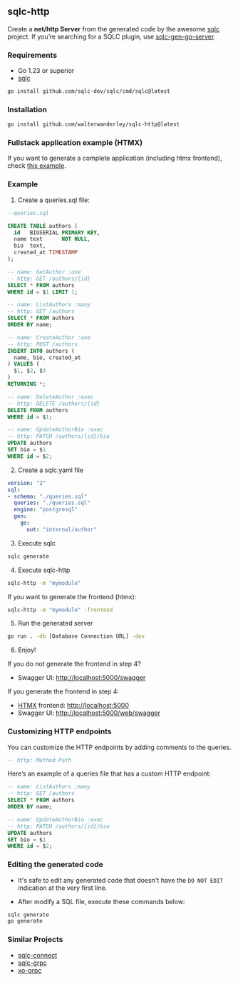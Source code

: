 ## sqlc-http

Create a **net/http Server** from the generated code by the awesome [sqlc](https://sqlc.dev/) project. If you’re searching for a SQLC plugin, use [sqlc-gen-go-server](https://github.com/walterwanderley/sqlc-gen-go-server/).

### Requirements

- Go 1.23 or superior
- [sqlc](https://sqlc.dev/)

```sh
go install github.com/sqlc-dev/sqlc/cmd/sqlc@latest
```

### Installation

```sh
go install github.com/walterwanderley/sqlc-http@latest
```

### Fullstack application example (HTMX)

If you want to generate a complete application (including htmx frontend), check [this example](https://github.com/walterwanderley/sqlc-http/blob/main/_examples/authors/sqlite-frontend/README.md).

### Example

1. Create a queries.sql file:

```sql
--queries.sql

CREATE TABLE authors (
  id   BIGSERIAL PRIMARY KEY,
  name text      NOT NULL,
  bio  text,
  created_at TIMESTAMP
);

-- name: GetAuthor :one
-- http: GET /authors/{id}
SELECT * FROM authors
WHERE id = $1 LIMIT 1;

-- name: ListAuthors :many
-- http: GET /authors
SELECT * FROM authors
ORDER BY name;

-- name: CreateAuthor :one
-- http: POST /authors
INSERT INTO authors (
  name, bio, created_at
) VALUES (
  $1, $2, $3
)
RETURNING *;

-- name: DeleteAuthor :exec
-- http: DELETE /authors/{id}
DELETE FROM authors
WHERE id = $1;

-- name: UpdateAuthorBio :exec
-- http: PATCH /authors/{id}/bio
UPDATE authors
SET bio = $1
WHERE id = $2;
```

2. Create a sqlc.yaml file

```yaml
version: "2"
sql:
- schema: "./queries.sql"
  queries: "./queries.sql"
  engine: "postgresql"
  gen:
    go:
      out: "internal/author"
```

3. Execute sqlc

```sh
sqlc generate
```

4. Execute sqlc-http

```sh
sqlc-http -m "mymodule"
```

If you want to generate the frontend (htmx):

```sh
sqlc-http -m "mymodule" -frontend
```


5. Run the generated server

```sh
go run . -db [Database Connection URL] -dev
```

6. Enjoy!

If you do not generate the frontend in step 4?

- Swagger UI: [http://localhost:5000/swagger](http://localhost:5000/swagger)

If you generate the frontend in step 4:

- [HTMX](https://htmx.org) frontend: [http://localhost:5000](http://localhost:5000)
- Swagger UI: [http://localhost:5000/web/swagger](http://localhost:5000/web/swagger)

### Customizing HTTP endpoints

You can customize the HTTP endpoints by adding comments to the queries.

```sql
-- http: Method Path
```

Here’s an example of a queries file that has a custom HTTP endpoint:
```sql
-- name: ListAuthors :many
-- http: GET /authors
SELECT * FROM authors
ORDER BY name;

-- name: UpdateAuthorBio :exec
-- http: PATCH /authors/{id}/bio
UPDATE authors
SET bio = $1
WHERE id = $2;
```


### Editing the generated code

- It's safe to edit any generated code that doesn't have the `DO NOT EDIT` indication at the very first line.

- After modify a SQL file, execute these commands below:

```sh
sqlc generate
go generate
```

### Similar Projects

- [sqlc-connect](https://github.com/walterwanderley/sqlc-connect)
- [sqlc-grpc](https://github.com/walterwanderley/sqlc-grpc)
- [xo-grpc](https://github.com/walterwanderley/xo-grpc)